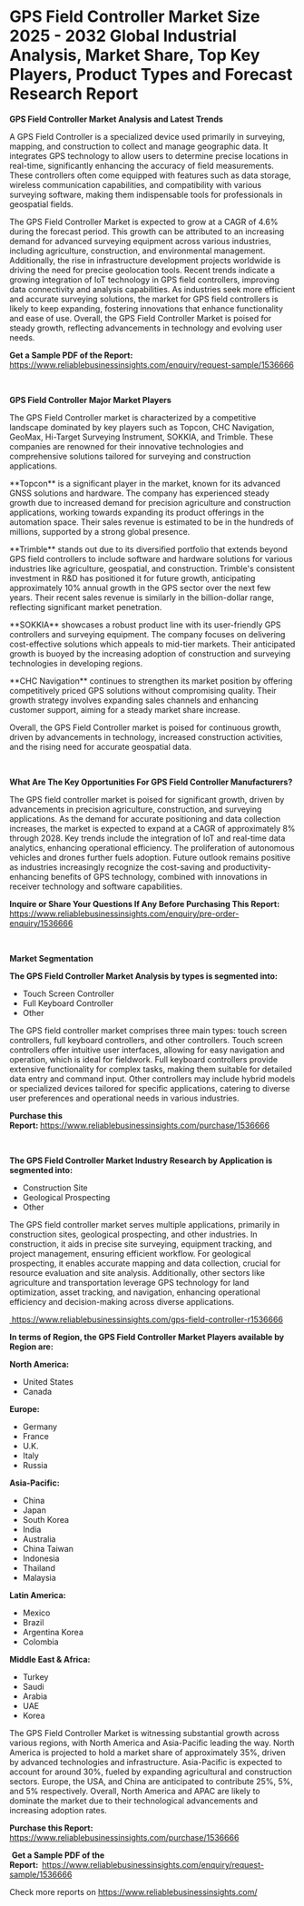 <p><h1>GPS Field Controller Market Size 2025 - 2032 Global Industrial Analysis, Market Share, Top Key Players, Product Types and Forecast Research Report</h1></p><p><strong>GPS Field Controller Market Analysis and Latest Trends</strong></p>
<p><p>A GPS Field Controller is a specialized device used primarily in surveying, mapping, and construction to collect and manage geographic data. It integrates GPS technology to allow users to determine precise locations in real-time, significantly enhancing the accuracy of field measurements. These controllers often come equipped with features such as data storage, wireless communication capabilities, and compatibility with various surveying software, making them indispensable tools for professionals in geospatial fields.</p><p>The GPS Field Controller Market is expected to grow at a CAGR of 4.6% during the forecast period. This growth can be attributed to an increasing demand for advanced surveying equipment across various industries, including agriculture, construction, and environmental management. Additionally, the rise in infrastructure development projects worldwide is driving the need for precise geolocation tools. Recent trends indicate a growing integration of IoT technology in GPS field controllers, improving data connectivity and analysis capabilities. As industries seek more efficient and accurate surveying solutions, the market for GPS field controllers is likely to keep expanding, fostering innovations that enhance functionality and ease of use. Overall, the GPS Field Controller Market is poised for steady growth, reflecting advancements in technology and evolving user needs.</p></p>
<p><strong>Get a Sample PDF of the Report:&nbsp;</strong> <a href="https://www.reliablebusinessinsights.com/enquiry/request-sample/1536666?utm_campaign=2893&utm_medium=2&utm_source=Github&utm_content=ia&utm_term=27022025&utm_id=gps-field-controller">https://www.reliablebusinessinsights.com/enquiry/request-sample/1536666</a></p>
<p>&nbsp;</p>
<p><strong>GPS Field Controller Major Market Players</strong></p>
<p><p>The GPS Field Controller market is characterized by a competitive landscape dominated by key players such as Topcon, CHC Navigation, GeoMax, Hi-Target Surveying Instrument, SOKKIA, and Trimble. These companies are renowned for their innovative technologies and comprehensive solutions tailored for surveying and construction applications.</p><p>**Topcon** is a significant player in the market, known for its advanced GNSS solutions and hardware. The company has experienced steady growth due to increased demand for precision agriculture and construction applications, working towards expanding its product offerings in the automation space. Their sales revenue is estimated to be in the hundreds of millions, supported by a strong global presence.</p><p>**Trimble** stands out due to its diversified portfolio that extends beyond GPS field controllers to include software and hardware solutions for various industries like agriculture, geospatial, and construction. Trimble's consistent investment in R&D has positioned it for future growth, anticipating approximately 10% annual growth in the GPS sector over the next few years. Their recent sales revenue is similarly in the billion-dollar range, reflecting significant market penetration.</p><p>**SOKKIA** showcases a robust product line with its user-friendly GPS controllers and surveying equipment. The company focuses on delivering cost-effective solutions which appeals to mid-tier markets. Their anticipated growth is buoyed by the increasing adoption of construction and surveying technologies in developing regions.</p><p>**CHC Navigation** continues to strengthen its market position by offering competitively priced GPS solutions without compromising quality. Their growth strategy involves expanding sales channels and enhancing customer support, aiming for a steady market share increase.</p><p>Overall, the GPS Field Controller market is poised for continuous growth, driven by advancements in technology, increased construction activities, and the rising need for accurate geospatial data.</p></p>
<p>&nbsp;</p>
<p><strong>What Are The Key Opportunities For GPS Field Controller Manufacturers?</strong></p>
<p><p>The GPS field controller market is poised for significant growth, driven by advancements in precision agriculture, construction, and surveying applications. As the demand for accurate positioning and data collection increases, the market is expected to expand at a CAGR of approximately 8% through 2028. Key trends include the integration of IoT and real-time data analytics, enhancing operational efficiency. The proliferation of autonomous vehicles and drones further fuels adoption. Future outlook remains positive as industries increasingly recognize the cost-saving and productivity-enhancing benefits of GPS technology, combined with innovations in receiver technology and software capabilities.</p></p>
<p><strong>Inquire or Share Your Questions If Any Before Purchasing This Report:</strong> <a href="https://www.reliablebusinessinsights.com/enquiry/pre-order-enquiry/1536666?utm_campaign=2893&utm_medium=2&utm_source=Github&utm_content=ia&utm_term=27022025&utm_id=gps-field-controller">https://www.reliablebusinessinsights.com/enquiry/pre-order-enquiry/1536666</a></p>
<p>&nbsp;</p>
<p><strong>Market Segmentation</strong></p>
<p><strong>The GPS Field Controller Market Analysis by types is segmented into:</strong></p>
<p><ul><li>Touch Screen Controller</li><li>Full Keyboard Controller</li><li>Other</li></ul></p>
<p><p>The GPS field controller market comprises three main types: touch screen controllers, full keyboard controllers, and other controllers. Touch screen controllers offer intuitive user interfaces, allowing for easy navigation and operation, which is ideal for fieldwork. Full keyboard controllers provide extensive functionality for complex tasks, making them suitable for detailed data entry and command input. Other controllers may include hybrid models or specialized devices tailored for specific applications, catering to diverse user preferences and operational needs in various industries.</p></p>
<p><strong>Purchase this Report:&nbsp;</strong><a href="https://www.reliablebusinessinsights.com/purchase/1536666?utm_campaign=2893&utm_medium=2&utm_source=Github&utm_content=ia&utm_term=27022025&utm_id=gps-field-controller">https://www.reliablebusinessinsights.com/purchase/1536666</a></p>
<p>&nbsp;</p>
<p><strong>The GPS Field Controller Market Industry Research by Application is segmented into:</strong></p>
<p><ul><li>Construction Site</li><li>Geological Prospecting</li><li>Other</li></ul></p>
<p><p>The GPS field controller market serves multiple applications, primarily in construction sites, geological prospecting, and other industries. In construction, it aids in precise site surveying, equipment tracking, and project management, ensuring efficient workflow. For geological prospecting, it enables accurate mapping and data collection, crucial for resource evaluation and site analysis. Additionally, other sectors like agriculture and transportation leverage GPS technology for land optimization, asset tracking, and navigation, enhancing operational efficiency and decision-making across diverse applications.</p></p>
<p><a href="https://www.reliablebusinessinsights.com/gps-field-controller-r1536666?utm_campaign=2893&utm_medium=2&utm_source=Github&utm_content=ia&utm_term=27022025&utm_id=gps-field-controller">&nbsp;https://www.reliablebusinessinsights.com/gps-field-controller-r1536666</a></p>
<p><strong>In terms of Region, the GPS Field Controller Market Players available by Region are:</strong></p>
<p>
    <p> <strong> North America: </strong>
        <ul>
            <li>United States</li>
            <li>Canada</li>
        </ul>
        </p> 
    <p> <strong> Europe: </strong>
        <ul>
            <li>Germany</li>
            <li>France</li>
            <li>U.K.</li>
            <li>Italy</li>
            <li>Russia</li>
        </ul>
        </p> 
    <p> <strong> Asia-Pacific: </strong>
        <ul>
            <li>China</li>
            <li>Japan</li>
            <li>South Korea</li>
            <li>India</li>
            <li>Australia</li>
            <li>China Taiwan</li>
            <li>Indonesia</li>
            <li>Thailand</li>
            <li>Malaysia</li>
        </ul>
        </p> 
    <p> <strong> Latin America: </strong>
        <ul>
            <li>Mexico</li>
            <li>Brazil</li>
            <li>Argentina Korea</li>
            <li>Colombia</li>
        </ul>
        </p> 
    <p> <strong> Middle East & Africa: </strong>
        <ul>
            <li>Turkey</li>
            <li>Saudi</li>
            <li>Arabia</li>
            <li>UAE</li>
            <li>Korea</li>
        </ul>
    </p>
    </p>
<p><p>The GPS Field Controller Market is witnessing substantial growth across various regions, with North America and Asia-Pacific leading the way. North America is projected to hold a market share of approximately 35%, driven by advanced technologies and infrastructure. Asia-Pacific is expected to account for around 30%, fueled by expanding agricultural and construction sectors. Europe, the USA, and China are anticipated to contribute 25%, 5%, and 5% respectively. Overall, North America and APAC are likely to dominate the market due to their technological advancements and increasing adoption rates.</p></p>
<p><strong>Purchase this Report: </strong><a href="https://www.reliablebusinessinsights.com/purchase/1536666?utm_campaign=2893&utm_medium=2&utm_source=Github&utm_content=ia&utm_term=27022025&utm_id=gps-field-controller">https://www.reliablebusinessinsights.com/purchase/1536666</a></p>
<p>&nbsp;<strong>Get a Sample PDF of the Report:&nbsp;&nbsp;</strong><a href="https://www.reliablebusinessinsights.com/enquiry/request-sample/1536666?utm_campaign=2893&utm_medium=2&utm_source=Github&utm_content=ia&utm_term=27022025&utm_id=gps-field-controller">https://www.reliablebusinessinsights.com/enquiry/request-sample/1536666</a></p>
<p><strong></strong></p>
<p>Check more reports on <a href="https://www.reliablebusinessinsights.com/?utm_campaign=2893&utm_medium=2&utm_source=Github&utm_content=ia&utm_term=27022025&utm_id=gps-field-controller">https://www.reliablebusinessinsights.com/</a></p>